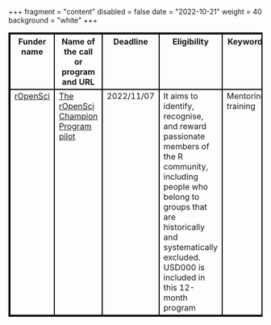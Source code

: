 +++
fragment = "content"
disabled = false
date = "2022-10-21"
weight = 40
background = "white"
+++

<style>
table, td, th {
  border: 2px solid black;
  vertical-align: top;
  !important;
 }
</style>
| Funder name              | Name of the call or program and URL                                                                    | Deadline   | Eligibility                                                                                                                                                                                                               | Keywords             |
| ------------------------ | ------------------------------------------------------------------------------------------------------ | ---------- | ------------------------------------------------------------------------------------------------------------------------------------------------------------------------------------------------------------------------- | -------------------- |
| [rOpenSci](ropensci.org) |  [The rOpenSci Champion Program pilot](https://ropensci.org/blog/2022/09/22/launch-champions-program/) | 2022/11/07 |  It aims to identify, recognise, and reward passionate members of the R community, including people who belong to groups that are historically and systematically excluded. USD000 is included in this 12-month program |  Mentoring, training |

